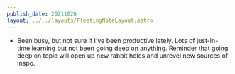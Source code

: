 ```yaml
---
publish_date: 20211026    
layout: ../../layouts/FleetingNoteLayout.astro
---
```

- Been busy, but not sure if I've been productive lately. Lots of just-in-time learning but not been going deep on anything. Reminder that going deep on topic will open up new rabbit holes and unrevel new sources of inspo.
